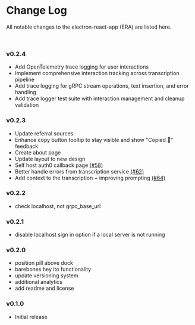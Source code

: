 # Change Log

All notable changes to the electron-react-app (ERA) are listed here.

<br>

### v0.2.4

- Add OpenTelemetry trace logging for user interactions
- Implement comprehensive interaction tracking across transcription pipeline
- Add trace logging for gRPC stream operations, text insertion, and error handling
- Add trace logger test suite with interaction management and cleanup validation

### v0.2.3
- Update referral sources
- Enhance copy button tooltip to stay visible and show "Copied 🎉" feedback
- Create about page
- Update layout to new design
- Self host auth0 callback page [(#58)](https://github.com/heyito/ito/pull/58)
- Better handle errors from transcription service [(#62)](https://github.com/heyito/ito/pull/62)
- Add context to the transcription + improving prompting [(#64)](https://github.com/heyito/ito/pull/64)

### v0.2.2

- check localhost, not grpc_base_url

### v0.2.1

- disable localhost sign in option if a local server is not running

### v0.2.0

- position pill above dock
- barebones hey ito functionality
- update versioning system
- additional analytics
- add readme and license

### v0.1.0

- Initial release
